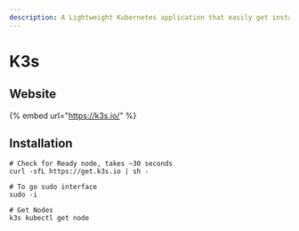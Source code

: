 ```yaml
---
description: A Lightweight Kubernetes application that easily get installed
---
```


# K3s

## Website

{% embed url="https://k3s.io/" %}

## Installation

```
# Check for Ready node, takes ~30 seconds 
curl -sfL https://get.k3s.io | sh - 

# To go sudo interface
sudo -i

# Get Nodes
k3s kubectl get node
```

